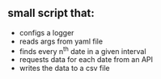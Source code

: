 ## small script that:

- configs a logger
- reads args from yaml file
- finds every n<sup>th</sup> date in a given interval
- requests data for each date from an API
- writes the data to a csv file
